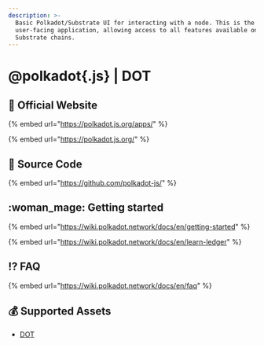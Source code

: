 ```yaml
---
description: >-
  Basic Polkadot/Substrate UI for interacting with a node. This is the main
  user-facing application, allowing access to all features available on
  Substrate chains.
---
```


# @polkadot{.js} | DOT

## :rocket: Official Website

{% embed url="https://polkadot.js.org/apps/" %}

{% embed url="https://polkadot.js.org/" %}

## :bookmark_tabs: Source Code

{% embed url="https://github.com/polkadot-js/" %}

## :woman_mage: Getting started

{% embed url="https://wiki.polkadot.network/docs/en/getting-started" %}

{% embed url="https://wiki.polkadot.network/docs/en/learn-ledger" %}

## :interrobang: FAQ

{% embed url="https://wiki.polkadot.network/docs/en/faq" %}

## :moneybag: Supported Assets

* [DOT](../../coins/polkadot-or-dot/)
